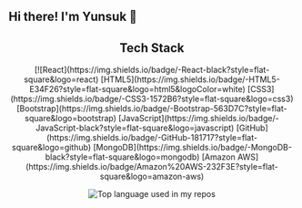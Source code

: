 ## Hi there! I'm Yunsuk 👋
<h2 align="center">Tech Stack</h2>
<p align="center">
  [![React](https://img.shields.io/badge/-React-black?style=flat-square&logo=react)
  [HTML5](https://img.shields.io/badge/-HTML5-E34F26?style=flat-square&logo=html5&logoColor=white)
  [CSS3](https://img.shields.io/badge/-CSS3-1572B6?style=flat-square&logo=css3)
  [Bootstrap](https://img.shields.io/badge/-Bootstrap-563D7C?style=flat-square&logo=bootstrap)
  [JavaScript](https://img.shields.io/badge/-JavaScript-black?style=flat-square&logo=javascript)
  [GitHub](https://img.shields.io/badge/-GitHub-181717?style=flat-square&logo=github)
  [MongoDB](https://img.shields.io/badge/-MongoDB-black?style=flat-square&logo=mongodb)
  [Amazon AWS](https://img.shields.io/badge/Amazon%20AWS-232F3E?style=flat-square&logo=amazon-aws)
</p>

<div align="center">
  <img width="" src="https://github-readme-stats.vercel.app/api/top-langs/?username=YS739&layout=compact&hide_title=1&card_width=300" alt="Top language used in my repos" />
  </div>
